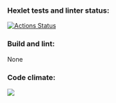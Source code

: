 ### Hexlet tests and linter status:
[![Actions Status](https://github.com/artemBeletzky/python-project-50/workflows/hexlet-check/badge.svg)](https://github.com/artemBeletzky/python-project-50/actions)

### Build and lint:
None

### Code climate: 
<a href="https://codeclimate.com/github/artemBeletzky/python-project-50/maintainability"><img src="https://api.codeclimate.com/v1/badges/f91d91ac1599e8defe33/maintainability" /></a>